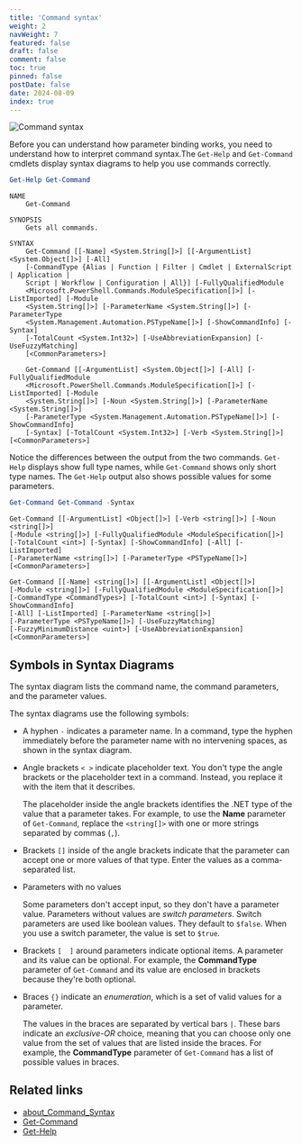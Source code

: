 ```yaml
---
title: 'Command syntax'
weight: 2
navWeight: 7
featured: false
draft: false
comment: false
toc: true
pinned: false
postDate: false
date: 2024-08-09
index: true
---
```

<!-- markdownlint-disable MD041 -->
![Command syntax][04]

Before you can understand how parameter binding works, you need to understand how to interpret
command syntax.The `Get-Help` and `Get-Command` cmdlets display syntax diagrams to help you
use commands correctly.

```powershell
Get-Help Get-Command
```

```Output
NAME
    Get-Command

SYNOPSIS
    Gets all commands.

SYNTAX
    Get-Command [[-Name] <System.String[]>] [[-ArgumentList] <System.Object[]>] [-All]
    [-CommandType {Alias | Function | Filter | Cmdlet | ExternalScript | Application |
    Script | Workflow | Configuration | All}] [-FullyQualifiedModule
    <Microsoft.PowerShell.Commands.ModuleSpecification[]>] [-ListImported] [-Module
    <System.String[]>] [-ParameterName <System.String[]>] [-ParameterType
    <System.Management.Automation.PSTypeName[]>] [-ShowCommandInfo] [-Syntax]
    [-TotalCount <System.Int32>] [-UseAbbreviationExpansion] [-UseFuzzyMatching]
    [<CommonParameters>]

    Get-Command [[-ArgumentList] <System.Object[]>] [-All] [-FullyQualifiedModule
    <Microsoft.PowerShell.Commands.ModuleSpecification[]>] [-ListImported] [-Module
    <System.String[]>] [-Noun <System.String[]>] [-ParameterName <System.String[]>]
    [-ParameterType <System.Management.Automation.PSTypeName[]>] [-ShowCommandInfo]
    [-Syntax] [-TotalCount <System.Int32>] [-Verb <System.String[]>] [<CommonParameters>]
```

Notice the differences between the output from the two commands. `Get-Help` displays show full type
names, while `Get-Command` shows only short type names. The `Get-Help` output also shows possible
values for some parameters.

```powershell
Get-Command Get-Command -Syntax
```

```Output
Get-Command [[-ArgumentList] <Object[]>] [-Verb <string[]>] [-Noun <string[]>]
[-Module <string[]>] [-FullyQualifiedModule <ModuleSpecification[]>]
[-TotalCount <int>] [-Syntax] [-ShowCommandInfo] [-All] [-ListImported]
[-ParameterName <string[]>] [-ParameterType <PSTypeName[]>]
[<CommonParameters>]

Get-Command [[-Name] <string[]>] [[-ArgumentList] <Object[]>]
[-Module <string[]>] [-FullyQualifiedModule <ModuleSpecification[]>]
[-CommandType <CommandTypes>] [-TotalCount <int>] [-Syntax] [-ShowCommandInfo]
[-All] [-ListImported] [-ParameterName <string[]>]
[-ParameterType <PSTypeName[]>] [-UseFuzzyMatching]
[-FuzzyMinimumDistance <uint>] [-UseAbbreviationExpansion]
[<CommonParameters>]
```

## Symbols in Syntax Diagrams

The syntax diagram lists the command name, the command parameters, and the parameter values.

The syntax diagrams use the following symbols:

- A hyphen `-` indicates a parameter name. In a command, type the hyphen immediately before the
  parameter name with no intervening spaces, as shown in the syntax diagram.

<!-- `< >` - also known as chi-hua-huas -->
- Angle brackets `< >` indicate placeholder text. You don't type the angle brackets or the
  placeholder text in a command. Instead, you replace it with the item that it describes.

  The placeholder inside the angle brackets identifies the .NET type of the value that a parameter
  takes. For example, to use the **Name** parameter of `Get-Command`, replace the `<string[]>` with
  one or more strings separated by commas (`,`).

<!-- `[]` - also known as binkies -->
- Brackets `[]` inside of the angle brackets indicate that the parameter can accept one or more
  values of that type. Enter the values as a comma-separated list.

- Parameters with no values

  Some parameters don't accept input, so they don't have a parameter value. Parameters without
  values are _switch parameters_. Switch parameters are used like boolean values. They default to
  `$false`. When you use a switch parameter, the value is set to `$true`.

<!-- So what are these `[    ]`? - square brackets, duh! -->
- Brackets `[  ]` around parameters indicate optional items. A parameter and its value can be
  optional. For example, the **CommandType** parameter of `Get-Command` and its value are enclosed
  in brackets because they're both optional.

- Braces `{}` indicate an _enumeration_, which is a set of valid values for a parameter.

  The values in the braces are separated by vertical bars `|`. These bars indicate an _exclusive-OR_
  choice, meaning that you can choose only one value from the set of values that are listed inside
  the braces. For example, the **CommandType** parameter of `Get-Command` has a list of possible
  values in braces.

## Related links

- [about_Command_Syntax][01]
- [Get-Command][02]
- [Get-Help][03]

<!-- link references -->
[01]: https://learn.microsoft.com/powershell/module/microsoft.powershell.core/about/about_command_syntax
[02]: https://learn.microsoft.com/powershell/module/microsoft.powershell.core/get-command
[03]: https://learn.microsoft.com/powershell/module/microsoft.powershell.core/get-help
[04]: images/binding/slide2.png

